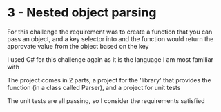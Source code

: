 # 3 - Nested object parsing

For this challenge the requirement was to create a function that you can pass an object, and a key selector into and the function would return the approvate value from the object based on the key

I used C# for this challenge again as it is the language I am most familiar with

The project comes in 2 parts, a project for the 'library' that provides the function (in a class called Parser), and a project for unit tests

The unit tests are all passing, so I consider the requirements satisfied
